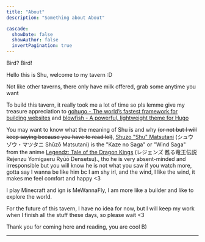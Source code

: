 ```yaml
---
title: "About"
description: "Something about About"

cascade:
  showDate: false
  showAuthor: false
  invertPagination: true
---
```


Bird? Bird!

Hello this is Shu, welcome to my tavern :D 

Not like other taverns, there only have milk offered, grab some anytime you want

To build this tavern, it really took me a lot of time so pls lemme give my treasure appreciation to [gohugo - The world’s fastest framework for building websites](https://gohugo.io) and [blowfish - A powerful, lightweight theme for Hugo](https://blowfish.page)

You may want to know what the meaning of Shu is and why ~~(or not but I will keep saying because you have to read lol)~~, [Shuzo "Shu" Matsutani](https://legendz.fandom.com/wiki/Shu) (シュウゾウ・マツタニ Shūzō Matsutani) is the "Kaze no Saga" or "Wind Saga" from the anime [Legendz: Tale of the Dragon Kings](https://legendz.fandom.com/wiki/Legendz_(Anime)) (レジェンズ 甦る竜王伝説 Rejenzu Yomigaeru Ryūō Densetsu)., tho he is very absent-minded and irresponsible but you will know he is not what you saw if you watch more, gotta say I wanna be like him bc I am shy irl, and the wind, I like the wind, it makes me feel comfort and happy <3

I play Minecraft and ign is MeWannaFly, I am more like a builder and like to explore the world.

For the future of this tavern, I have no idea for now, but I will keep my work when I finish all the stuff these days, so please wait <3

Thank you for coming here and reading, you are cool B)

---